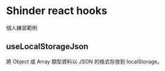 # Shinder react hooks

個人練習範例

## useLocalStorageJson

將 Object 或 Array 類型資料以 JSON 的格式存放到 localStorage。
